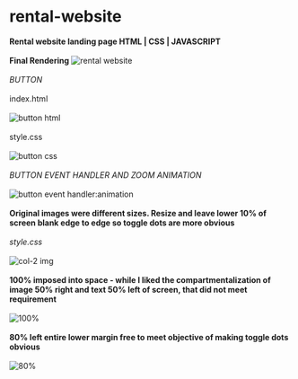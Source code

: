 # rental-website
**Rental website landing page HTML | CSS | JAVASCRIPT**
\
\
**Final Rendering** 
![rental website](https://github.com/JCPTrevillian/rental-website/assets/95890754/317b8106-aa2a-4796-9510-ab9dbcbf8e7f)
\
\
*BUTTON* 
\
\
index.html
\
\
![button html](https://github.com/JCPTrevillian/rental-website/assets/95890754/d987b587-4b44-49ee-a859-a45c07fe9349)
\
\
style.css 
\
\
![button css](https://github.com/JCPTrevillian/rental-website/assets/95890754/89a77070-9bd6-4eb6-9cc6-2b541b9cbd0f)
\
\
*BUTTON EVENT HANDLER AND ZOOM ANIMATION*
\
\
![button event handler:animation](https://github.com/JCPTrevillian/rental-website/assets/95890754/a75835a5-894e-45c0-b4d7-e4ba04945333)
\
\
**Original images were different sizes. Resize and leave lower 10% of screen blank edge to edge so toggle dots are more obvious** 
\
\
*style.css*
\
\
![col-2 img](https://github.com/JCPTrevillian/rental-website/assets/95890754/a19350d0-ebdf-4fc5-8eb2-c308f6b06454)
\
\
**100% imposed into space - while I liked the compartmentalization of image 50% right and text 50% left of screen, that did not meet requirement**
\
\
![100%](https://github.com/JCPTrevillian/rental-website/assets/95890754/6ae0f4c9-6dce-46f9-854a-6276a143c1fe)
\
\
**80% left entire lower margin free to meet objective of making toggle dots obvious** 
\
\
![80%](https://github.com/JCPTrevillian/rental-website/assets/95890754/ea456749-b6b8-4ab8-8ce9-21a566832e09)
